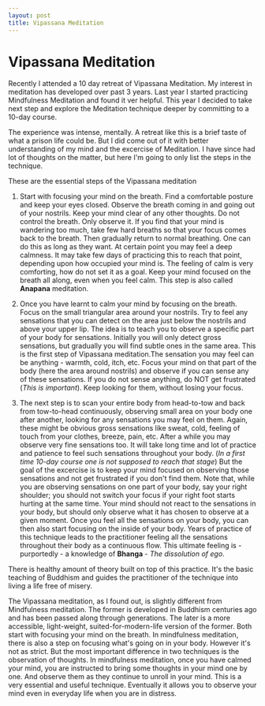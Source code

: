 ```yaml
---
layout: post
title: Vipassana Meditation
---
```


Vipassana Meditation
===

Recently I attended a 10 day retreat of Vipassana Meditation. My interest in meditation has developed over past 3 years. Last year I started practicing Mindfulness Meditation and found it ver helpful. This year I decided to take next step and explore the Meditation technique deeper by committing to a 10-day course.

The experience was intense, mentally. A retreat like this is a brief taste of what a prison life could be. But I did come out of it with better understanding of my mind and the excercise of Meditation. I have since had lot of thoughts on the matter, but here I'm going to only list the steps in the technique.

These are the essential steps of the Vipassana meditation

1. Start with focusing your mind on the breath. Find a comfortable posture and keep your eyes closed. Observe the breath coming in and going out of your nostrils. Keep your mind clear of any other thoughts. Do not control the breath. Only observe it. If you find that your mind is wandering too much, take few hard breaths so that your focus comes back to the breath. Then gradually return to normal breathing. One can do this as long as they want. At certain point you may feel a deep calmness. It may take few days of practicing this to reach that point, depending upon how occupied your mind is. The feeling of calm is very comforting, how do not set it as a goal. Keep your mind focused on the breath all along, even when you feel calm. This step is also called **Anapana** meditation.

2. Once you have learnt to calm your mind by focusing on the breath. Focus on the small triangular area around your nostrils. Try to feel any sensations that you can detect on the area just below the nostrils and above your upper lip. The idea is to teach you to observe a specific part of your body for sensations. Initially you will only detect gross sensations, but gradually you will find subtle ones in the same area. This is the first step of Vipassana meditation.The sensation you may feel can be anything - warmth, cold, itch, etc. Focus your mind on that part of the body (here the area around nostrils) and observe if you can sense any of these sensations. If you do not sense anything, do NOT get frustrated (*This is important*). Keep looking for them, without losing your focus.

3. The next step is to scan your entire body from head-to-tow and back from tow-to-head continuously, observing small area on your body one after another, looking for any sensations you may feel on them. Again, these might be obvious gross sensations like sweat, cold, feeling of touch from your clothes, breeze, pain, etc. After a while you may observe very fine sensations too. It will take long time and lot of practice and patience to feel such sensations throughout your body. (*In a first time 10-day course one is not supposed to reach that stage*) But the goal of the excercise is to keep your mind focused on observing those sensations and not get frustrated if you don't find them. Note that, while you are observing sensations on one part of your body, say your right shoulder; you should not switch your focus if your right foot starts hurting at the same time. Your mind should not react to the sensations in your body, but should only observe what it has chosen to observe at a given moment. Once you feel all the sensations on your body, you can then also start focusing on the inside of your body. Years of practice of this technique leads to the practitioner feeling all the sensations throughout their body as a continuous flow. This ultimate feeling is - purportedly - a knowledge of **Bhanga** - *The dissolution of ego*.

There is healthy amount of theory built on top of this practice. It's the basic teaching of Buddhism and guides the practitioner of the technique into living a life free of misery.

The Vipassana meditation, as I found out, is slightly different from Mindfulness meditation. The former is developed in Buddhism centuries ago and has been passed along through generations. The later is a more accessible, light-weight, suited-for-modern-life version of the former. Both start with focusing your mind on the breath. In mindfulness meditation, there is also a step on focusing what's going on in your body. However it's not as strict. But the most important difference in two techniques is the observation of thoughts. In mindfulness meditation, once you have calmed your mind, you are instructed to bring some thoughts in your mind one by one. And observe them as they continue to unroll in your mind. This is a very essential and useful technique. Eventually it allows you to observe your mind even in everyday life when you are in distress.

